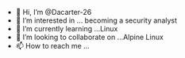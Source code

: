 - 👋 Hi, I’m @Dacarter-26
- 👀 I’m interested in ... becoming a security analyst 
- 🌱 I’m currently learning ...Linux 
- 💞️ I’m looking to collaborate on ...Alpine Linux 
- 📫 How to reach me ...

<!---
Dacarter-26/Dacarter-26 is a ✨ special ✨ repository because its `README.md` (this file) appears on your GitHub profile.
You can click the Preview link to take a look at your changes.
--->
